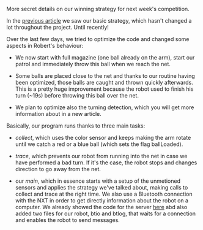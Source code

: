 More secret details on our winning strategy for next week's competition.

In the [previous article](http://bob.thusoy.com/robot-badass-strategy.html) we saw our basic strategy, which hasn't changed a lot throughout the project. Until recently!

Over the last few days, we tried to optimize the code and changed some aspects in Robert's behaviour:

* We now start with full magazine (one ball already on the arm), start our patrol and immediately throw this ball when we reach the net.

* Some balls are placed close to the net and thanks to our routine having been optimized, those balls are caught and thrown quickly afterwards. 
This is a pretty huge improvement because the robot used to finish his turn (~19s) before throwing this ball over the net. 

* We plan to optimize also the turning detection, which you will get more information about in a new article.


Basically, our program runs thanks to three main tasks:

* *collect*, which uses the color sensor and keeps making the arm rotate until we catch a red or a blue ball (which sets the flag ballLoaded).

* *trace*, which prevents our robot from running into the net in case we have performed a bad turn. If it's the case, the robot stops and changes direction to go away from the net.

* our *main*, which in essence starts with a setup of the unmetioned sensors and applies the strategy we've talked about, making calls to collect and trace at the right time.
We also use a Bluetooth connection with the NXT in order to get directly information about the robot on a computer. We already showed the code for the server [here](http://bob.thusoy.com/anal-expulsiveness.html) abd also added two files for our robot, btio and btlog, that waits for a connection and enables the robot to send messages.

